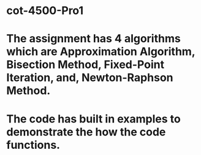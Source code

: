 # cot-4500-Pro1
# The assignment has 4 algorithms which are Approximation Algorithm, Bisection Method, Fixed-Point Iteration, and, Newton-Raphson Method.
# The code has built in examples to demonstrate the how the code functions.
